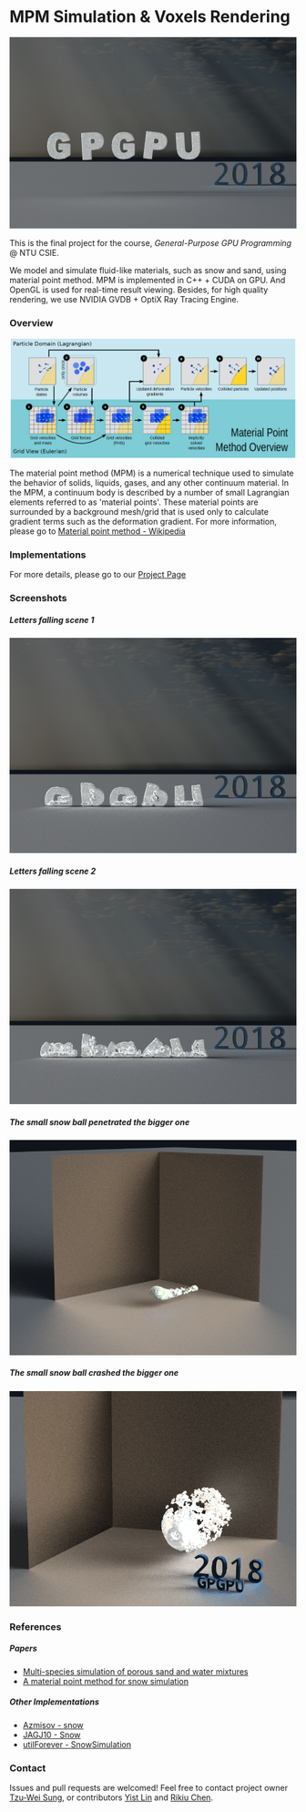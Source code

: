 # MPM Simulation & Voxels Rendering

![gpgpu free fall](images/gpgpu_free_fall_01250_1200x800.png)

This is the final project for the course, *General-Purpose GPU Programming* @ NTU CSIE.

We model and simulate fluid-like materials, such as snow and sand, using material point method. MPM is implemented in C++ + CUDA on GPU. And OpenGL is used for real-time result viewing. Besides, for high quality rendering, we use NVIDIA GVDB + OptiX Ray Tracing Engine.

### Overview

![Material point method overview](images/mpm_overview.png)

The material point method (MPM) is a numerical technique used to simulate the behavior of solids, liquids, gases, and any other continuum material. In the MPM, a continuum body is described by a number of small Lagrangian elements referred to as 'material points'. These material points are surrounded by a background mesh/grid that is used only to calculate gradient terms such as the deformation gradient. For more information, please go to [Material point method - Wikipedia](https://en.wikipedia.org/wiki/Material_point_method)

### Implementations

For more details, please go to our [Project Page](https://windqaq.github.io/MPM/)

### Screenshots

##### Letters falling scene 1

![gpgpu free fall crashed on ground](images/gpgpu_free_fall_02500_800x600.png)

##### Letters falling scene 2

![gpgpu free fall crashed completely](images/gpgpu_free_fall_04000_800x600.png)

##### The small snow ball penetrated the bigger one

![small snow ball penetrated the bigger one](images/two_snow_balls.png)

##### The small snow ball crashed the bigger one

![small snow ball crashed the bigger one](images/two_snow_balls2.png)

### References

##### Papers

- [Multi-species simulation of porous sand and water mixtures](https://www.math.ucla.edu/~jteran/papers/PGKFTJM17.pdf)
- [A material point method for snow simulation](https://www.math.ucla.edu/~jteran/papers/SSCTS13.pdf)

##### Other Implementations

- [Azmisov - snow](https://github.com/Azmisov/snow)
- [JAGJ10 - Snow](https://github.com/JAGJ10/Snow)
- [utilForever - SnowSimulation](https://github.com/utilForever/SnowSimulation)

### Contact

Issues and pull requests are welcomed! Feel free to contact project owner [Tzu-Wei Sung](mailto:windqaq@gmail.com), or contributors [Yist Lin](mailto:yishen992@gmail.com) and [Rikiu Chen](mailto:jcly.rikiu@gmail.com).
